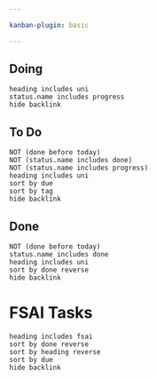 ```yaml
---

kanban-plugin: basic

---
```


## Doing
```tasks
heading includes uni
status.name includes progress
hide backlink
```
## To Do
```tasks
NOT (done before today)
NOT (status.name includes done)
NOT (status.name includes progress)
heading includes uni
sort by due 
sort by tag 
hide backlink
```
## Done 
```tasks
NOT (done before today)
status.name includes done
heading includes uni
sort by done reverse
hide backlink
```
# FSAI Tasks
```tasks
heading includes fsai
sort by done reverse
sort by heading reverse
sort by due 
hide backlink
```
